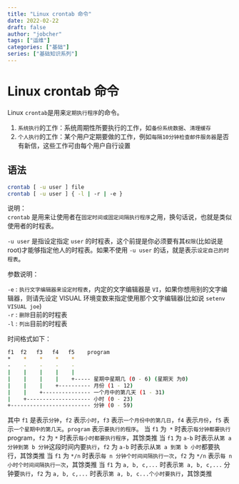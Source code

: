 ```yaml
---
title: "Linux crontab 命令"
date: 2022-02-22
draft: false
author: "jobcher"
tags: ["运维"]
categories: ["基础"]
series: ["基础知识系列"]
---
```


# Linux crontab 命令

Linux `crontab`是用来`定期执行程序`的命令。

1. `系统执行`的工作：系统周期性所要执行的工作，如`备份系统数据`、`清理缓存`
2. `个人执行`的工作：某个用户定期要做的工作，例如`每隔10分钟检查邮件服务器`是否有新信，这些工作可由每个用户自行设置

## 语法

```sh
crontab [ -u user ] file
crontab [ -u user ] { -l | -r | -e }
```

说明：  
`crontab` 是用来让使用者在`固定时间或固定间隔执行程序`之用，换句话说，也就是类似使用者的时程表。

`-u user` 是指设定指定 `user` 的时程表，这个前提是你必须要有其`权限`(比如说是 root)才能够指定他人的时程表。如果不使用 `-u user` 的话，就是表示`设定自己的时程表`。

参数说明：

`-e` : `执行文字编辑器来设定时程表`，内定的文字编辑器是 `VI`，如果你想用别的文字编辑器，则请先设定 VISUAL 环境变数来指定使用那个文字编辑器(比如说 `setenv VISUAL joe`)  
`-r` : `删除`目前的时程表  
`-l` : `列出`目前的时程表

时间格式如下：

```sh
f1  f2   f3   f4   f5    program
*    *    *    *    *
-    -    -    -    -
|    |    |    |    |
|    |    |    |    +----- 星期中星期几 (0 - 6) (星期天 为0)
|    |    |    +---------- 月份 (1 - 12)
|    |    +--------------- 一个月中的第几天 (1 - 31)
|    +-------------------- 小时 (0 - 23)
+------------------------- 分钟 (0 - 59)
```

其中 `f1` 是表示`分钟`，`f2` 表示`小时`，`f3` 表示`一个月份中的第几日`，`f4` 表示`月份`，`f5` 表示`一个星期中的第几天`。`program` 表示`要执行的程序`。
当 `f1` 为` *` 时表示`每分钟都要执行` program，`f2` 为 `*` 时表示`每小时都要执行程序`，其馀类推
当 `f1` 为 `a-b` 时表示从`第 a 分钟到第 b 分钟`这段时间内要`执行`，`f2` 为 `a-b` 时表示从`第 a 到第 b 小时`都要执行，其馀类推
当 `f1` 为 `*/n` 时表示`每 n 分钟个时间间隔执行一次`，`f2` 为 `*/n` 表示`每 n 小时个时间间隔执行一次`，其馀类推
当 `f1` 为 `a, b, c,...` 时表示`第 a, b, c,...` 分钟要`执行`，`f2` 为 `a, b, c,...` 时表示`第 a, b, c...个小时要执行`，其馀类推
